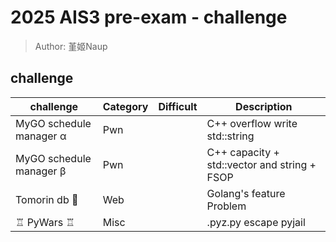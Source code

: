 # 2025 AIS3 pre-exam - challenge
> Author: 堇姬Naup

## challenge
| challenge | Category | Difficult | Description |
|-----------|----------|-----------|-------------|
| MyGO schedule manager α | Pwn |  | C++ overflow write std::string |
| MyGO schedule manager β | Pwn |  | C++ capacity + std::vector and string + FSOP |
| Tomorin db 🐧 | Web |  | Golang's feature Problem |
| ♖ PyWars ♖ | Misc |  | .pyz.py escape pyjail |
